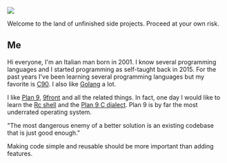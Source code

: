 ![](https://img.shields.io/github/last-commit/EdoardoLaGreca/EdoardoLaGreca?label=last%20change)

Welcome to the land of unfinished side projects. Proceed at your own risk.

## Me

Hi everyone, I'm an Italian man born in 2001. I know several programming languages and I started programming as self-taught back in 2015. For the past years I've been learning several programming languages but my favorite is [C90](https://en.wikipedia.org/wiki/ANSI_C). I also like [Golang](https://go.dev/) a lot.

I like [Plan 9](https://en.wikipedia.org/wiki/Plan_9_from_Bell_Labs), [9front](https://9front.org/) and all the related things. In fact, one day I would like to learn the [Rc shell](http://doc.cat-v.org/plan_9/4th_edition/papers/rc) and the [Plan 9 C dialect](http://doc.cat-v.org/plan_9/programming/c_programming_in_plan_9). Plan 9 is by far the most underrated operating system.

"The most dangerous enemy of a better solution is an existing codebase that is just good enough."

Making code simple and reusable should be more important than adding features.
